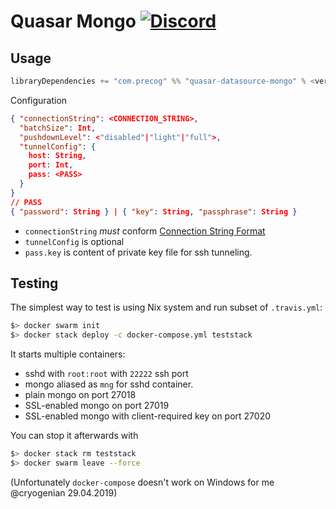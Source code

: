 # Quasar Mongo [![Discord](https://img.shields.io/discord/373302030460125185.svg?logo=discord)](https://discord.gg/QNjwCg6)

## Usage

```sbt
libraryDependencies += "com.precog" %% "quasar-datasource-mongo" % <version>
```

Configuration

```json
{ "connectionString": <CONNECTION_STRING>,
  "batchSize": Int,
  "pushdownLevel": <"disabled"|"light"|"full">,
  "tunnelConfig": {
    host: String,
    port: Int,
    pass: <PASS>
  }
}
// PASS
{ "password": String } | { "key": String, "passphrase": String }
```

+ `connectionString` _must_ conform [Connection String Format](https://docs.mongodb.com/manual/reference/connection-string/)
+ `tunnelConfig` is optional
+ `pass.key` is content of private key file for ssh tunneling.

## Testing

The simplest way to test is using Nix system and run subset of `.travis.yml`:

```bash
$> docker swarm init
$> docker stack deploy -c docker-compose.yml teststack
```

It starts multiple containers:
+ sshd with `root:root` with `22222` ssh port
+ mongo aliased as `mng` for sshd container.
+ plain mongo on port 27018
+ SSL-enabled mongo on port 27019
+ SSL-enabled mongo with client-required key on port 27020

You can stop it afterwards with

```bash
$> docker stack rm teststack
$> docker swarm leave --force
```

(Unfortunately `docker-compose` doesn't work on Windows for me @cryogenian 29.04.2019)
